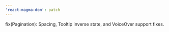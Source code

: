 ```yaml
---
'react-magma-dom': patch
---
```


fix(Pagination): Spacing, Tooltip inverse state, and VoiceOver support fixes.
